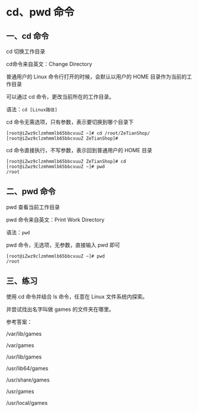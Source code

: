 # cd、pwd 命令

## 一、cd 命令

cd 切换工作目录

cd命令来自英文：Change Directory

普通用户的 Linux 命令行打开的时候，会默认以用户的 HOME 目录作为当前的工作目录

可以通过 cd 命令，更改当前所在的工作目录。

语法：`cd [Linux路径]`

cd 命令无需选项，只有参数，表示要切换到哪个目录下

```shell
[root@iZwz9clzmhmmlb65bbcvuuZ ~]# cd /root/ZeTianShop/
[root@iZwz9clzmhmmlb65bbcvuuZ ZeTianShop]#
```

cd 命令直接执行，不写参数，表示回到普通用户的 HOME 目录

```shell
[root@iZwz9clzmhmmlb65bbcvuuZ ZeTianShop]# cd
[root@iZwz9clzmhmmlb65bbcvuuZ ~]# pwd
/root
```

## 二、pwd 命令

pwd 查看当前工作目录

pwd 命令来自英文：Print Work Directory

语法：`pwd`

pwd 命令，无选项，无参数，直接输入 pwd 即可

```shell
[root@iZwz9clzmhmmlb65bbcvuuZ ~]# pwd
/root
```

## 三、练习

使用 cd 命令并结合 ls 命令，任意在 Linux 文件系统内探索。

并尝试找出名字叫做 games 的文件夹在哪里。

参考答案：

/var/lib/games

/var/games

/usr/lib/games

/usr/lib64/games

/usr/share/games

/usr/games

/usr/local/games
